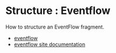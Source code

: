 # Structure : Eventflow

How to structure an EventFlow fragment.

* [eventflow](src/site/markdown/index.md)
* [eventflow site documentation](https://plord12.github.io/samples/10.4.0-SNAPSHOT/./structure/eventflow)
